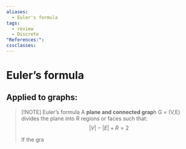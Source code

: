 ```yaml
---
aliases:
  - Euler's formula
tags:
  - review
  - Discrete
"References:": 
cssclasses:
---
```

# Euler’s formula

## Applied to graphs:
> [!NOTE] Euler’s formula
> A **plane and connected grap**h G = (V,E) divides the plane into R regions or faces such that: 
> $$
> |V| - |E| + R = 2
> $$
> 
> If the gra

